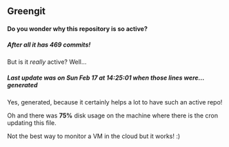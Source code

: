 ## Greengit

#### Do you wonder why this repository is so active?

##### After all it has 469 commits!

But is it *really* active? Well...

##### Last update was on Sun Feb 17 at 14:25:01 when those lines were... generated

Yes, generated, because it certainly helps a lot to have such an active repo!

Oh and there was **75%** disk usage on the machine
where there is the cron updating this file.

Not the best way to monitor a VM in the cloud but it works! :)

